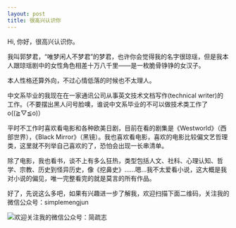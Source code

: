 ```yaml
---
layout: post
title: 很高兴认识你
---
```


Hi,
你好，很高兴认识你。

我叫郭梦君，“唯梦闲人不梦君”的梦君，也许你会觉得我的名字很琼瑶，但是我本人跟琼瑶剧中的女性角色相差十万八千里——是一枚脆骨铮铮的女汉子。

本人性格还算外向，不过心情低落的时候也不太理人。  

中文系毕业的我现在在一家通讯公司从事英文技术文档写作(technical writer)的工作。（不要摆出黑人问号脸噢，谁说中文系毕业的不可以做技术类工作了o((≧▽≦o)）  

平时不工作时喜欢看电影和各种欧美日剧，目前在看的剧集是《Westworld》（西部世界），《Black Mirror》（黑镜）。我也喜欢看电影，喜欢的电影比较偏文艺哲理类，这里就不列举自己喜欢的了，恐怕会出现一长串清单。  

除了电影，我也看书，谈不上有多么狂热，类型包括人文、社科、心理认知、哲学、宗教、历史到怪异历史，像《挖鼻史》……嗯...我不太爱看小说，这大概是我对小说的偏见，唯一完整看完的就是莫言的所有作品。  

好了，先说这么多吧，如果有兴趣进一步了解我，欢迎扫描下面二维码，关注我的微信公众号：simplemengjun  

![欢迎关注我的微信公众号：简疏志](http://i1.piimg.com/567571/c499a23a80c7e967.jpg)
